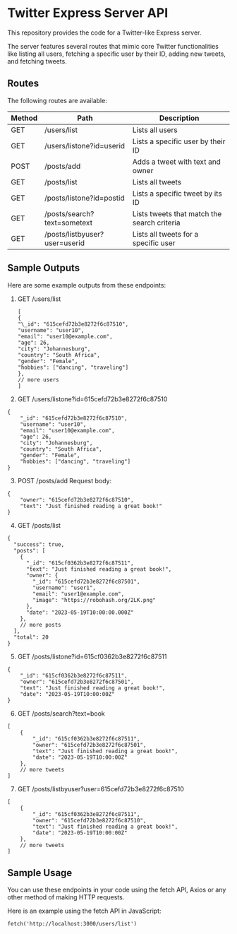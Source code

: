 # Twitter Express Server API

This repository provides the code for a Twitter-like Express server.

The server features several routes that mimic core Twitter functionalities like listing all users, fetching a specific user by their ID, adding new tweets, and fetching tweets.

## Routes

The following routes are available:

| Method | Path                          | Description                                 |
| ------ | ----------------------------- | ------------------------------------------- |
| GET    | /users/list                   | Lists all users                             |
| GET    | /users/listone?id=userid      | Lists a specific user by their ID           |
| POST   | /posts/add                    | Adds a tweet with text and owner            |
| GET    | /posts/list                   | Lists all tweets                            |
| GET    | /posts/listone?id=postid      | Lists a specific tweet by its ID            |
| GET    | /posts/search?text=sometext   | Lists tweets that match the search criteria |
| GET    | /posts/listbyuser?user=userid | Lists all tweets for a specific user        |

## Sample Outputs

Here are some example outputs from these endpoints:

1. GET /users/list

   ```
   [
   {
   "\_id": "615cefd72b3e8272f6c87510",
   "username": "user10",
   "email": "user10@example.com",
   "age": 26,
   "city": "Johannesburg",
   "country": "South Africa",
   "gender": "Female",
   "hobbies": ["dancing", "traveling"]
   },
   // more users
   ]
   ```

2. GET /users/listone?id=615cefd72b3e8272f6c87510

```
{
    "_id": "615cefd72b3e8272f6c87510",
    "username": "user10",
    "email": "user10@example.com",
    "age": 26,
    "city": "Johannesburg",
    "country": "South Africa",
    "gender": "Female",
    "hobbies": ["dancing", "traveling"]
}
```

3. POST /posts/add
   Request body:

```
{
    "owner": "615cefd72b3e8272f6c87510",
    "text": "Just finished reading a great book!"
}
```

4. GET /posts/list

```
{
  "success": true,
  "posts": [
    {
      "_id": "615cf0362b3e8272f6c87511",
      "text": "Just finished reading a great book!",
      "owner": {
        "_id": "615cefd72b3e8272f6c87501",
        "username": "user1",
        "email": "user1@example.com",
        "image": "https://robohash.org/2LK.png"
      },
      "date": "2023-05-19T10:00:00.000Z"
    },
    // more posts
  ],
  "total": 20
}
```

5. GET /posts/listone?id=615cf0362b3e8272f6c87511

```
{
    "_id": "615cf0362b3e8272f6c87511",
    "owner": "615cefd72b3e8272f6c87501",
    "text": "Just finished reading a great book!",
    "date": "2023-05-19T10:00:00Z"
}
```

6. GET /posts/search?text=book

```
[
    {
        "_id": "615cf0362b3e8272f6c87511",
        "owner": "615cefd72b3e8272f6c87501",
        "text": "Just finished reading a great book!",
        "date": "2023-05-19T10:00:00Z"
    },
    // more tweets
]
```

7. GET /posts/listbyuser?user=615cefd72b3e8272f6c87510

```
[
    {
        "_id": "615cf0362b3e8272f6c87511",
        "owner": "615cefd72b3e8272f6c87510",
        "text": "Just finished reading a great book!",
        "date": "2023-05-19T10:00:00Z"
    },
    // more tweets
]
```

## Sample Usage

You can use these endpoints in your code using the fetch API, Axios or any other method of making HTTP requests.

Here is an example using the fetch API in JavaScript:

`fetch('http://localhost:3000/users/list')`
